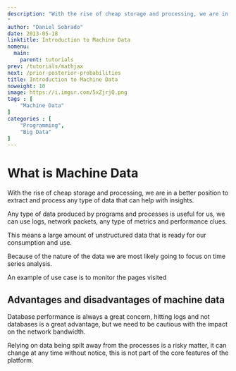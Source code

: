 ```yaml
---
description: "With the rise of cheap storage and processing, we are in a better position to extract and process any type of data that can help with insights. Any type of data produced by programs and processes is useful for us, we can use logs, network packets, any type of metrics and performance clues. This means a large amount of unstructured data that is ready for our consumption and use.
"
author: "Daniel Sobrado"
date: 2013-05-18
linktitle: Introduction to Machine Data
nomenu:
  main:
    parent: tutorials
prev: /tutorials/mathjax
next: /prior-posterior-probabilities
title: Introduction to Machine Data
noweight: 10
image: https://i.imgur.com/5xZjrjQ.png
tags : [
    "Machine Data"
]
categories : [
    "Programming",
    "Big Data"
]
---
```


# What is Machine Data

With the rise of cheap storage and processing, we are in a better position to extract and process any type of data that can help with insights.

Any type of data produced by programs and processes is useful for us, we can use logs, network packets, any type of metrics and performance clues.

This means a large amount of unstructured data that is ready for our consumption and use.

Because of the nature of the data we are most likely going to focus on time series analysis.

An example of use case is to monitor the pages visited 

## Advantages and disadvantages of machine data

Database performance is always a great concern, hitting logs and not databases is a great advantage, but we need to be cautious with the impact on the network bandwidth.

Relying on data being spilt away from the processes is a risky matter, it can change at any time without notice, this is not part of the core features of the platform.

